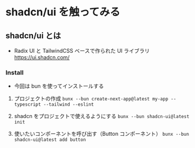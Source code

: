 # shadcn/ui を触ってみる

## shadcn/ui とは

- Radix UI と TailwindCSS ベースで作られた UI ライブラリ
  https://ui.shadcn.com/

### Install

- 今回は bun を使ってインストールする

1. プロジェクトの作成
   `bunx --bun create-next-app@latest my-app --typescript --tailwind --eslint
`

2. shadcn をプロジェクトで使えるようにする
   `bunx --bun shadcn-ui@latest init
`

3. 使いたいコンポーネントを呼び出す（Button コンポーネント）
   `bunx --bun shadcn-ui@latest add button
`
